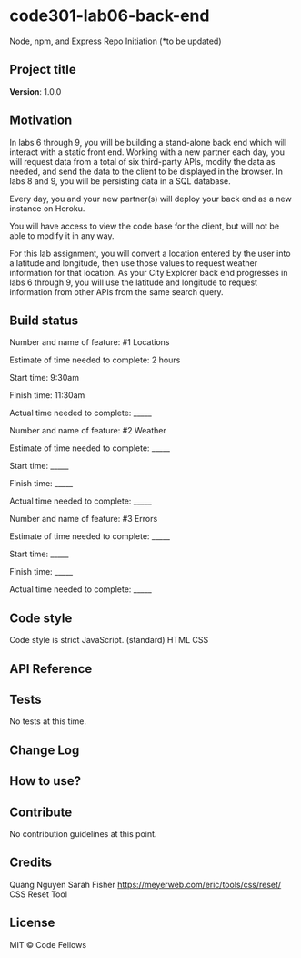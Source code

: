 # code301-lab06-back-end
Node, npm, and Express Repo Initiation (*to be updated) 

## Project title

**Version**: 1.0.0

## Motivation
In labs 6 through 9, you will be building a stand-alone back end which will interact with a static front end. Working with a new partner each day, you will request data from a total of six third-party APIs, modify the data as needed, and send the data to the client to be displayed in the browser. In labs 8 and 9, you will be persisting data in a SQL database.

Every day, you and your new partner(s) will deploy your back end as a new instance on Heroku.

You will have access to view the code base for the client, but will not be able to modify it in any way.

For this lab assignment, you will convert a location entered by the user into a latitude and longitude, then use those values to request weather information for that location. As your City Explorer back end progresses in labs 6 through 9, you will use the latitude and longitude to request information from other APIs from the same search query.


## Build status
Number and name of feature: #1 Locations

Estimate of time needed to complete: 2 hours

Start time: 9:30am

Finish time: 11:30am

Actual time needed to complete: _____

Number and name of feature: #2 Weather

Estimate of time needed to complete: _____

Start time: _____

Finish time: _____

Actual time needed to complete: _____

Number and name of feature: #3 Errors

Estimate of time needed to complete: _____

Start time: _____

Finish time: _____

Actual time needed to complete: _____


## Code style
Code style is strict JavaScript. (standard)
HTML CSS 

## API Reference


## Tests
No tests at this time. 

## Change Log


## How to use?


## Contribute
No contribution guidelines at this point. 

## Credits
Quang Nguyen
Sarah Fisher 
https://meyerweb.com/eric/tools/css/reset/ CSS Reset Tool

## License
MIT © Code Fellows
